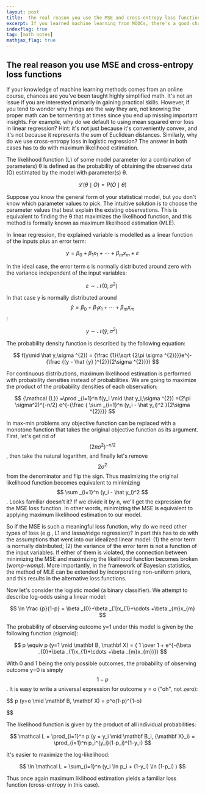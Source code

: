 ```yaml
---
layout: post
title:  The real reason you use the MSE and cross-entropy loss functions
excerpt: If you learned machine learning from MOOCs, there's a good chance you haven't been taught the true significance of the mean squared error and cross-entropy loss functions.
indexflag: true
tag: [math notes]
mathjax_flag: true
---
```


## The real reason you use MSE and cross-entropy loss functions

If your knowledge of machine learning methods comes from an online course, chances are you've been taught highly simplified math. It's not an issue if you are interested primarily in gaining practical skills. However, if you tend to wonder why things are the way they are, not knowing the proper math can be tormenting at times since you end up missing important insights. For example, why do we default to using mean squared error loss in linear regression? Hint: it's not just because it's conveniently convex, and it's not because it represents the sum of Euclidean distances. Similarly, why do we use cross-entropy loss in logistic regression? The answer in both cases has to do with maximum likelihood estimation.

The likelihood function (L) of some model parameter (or a combination of parameters) θ is defined as the probability of obtaining the observed data (O) estimated by the model with parameter(s) θ.

$$ {\mathcal {L}}(\theta \mid O)=P(O \mid \theta) $$

Suppose you know the general form of your statistical model, but you don't know which parameter values to pick. The intuitive solution is to choose the parameter values that best explain the existing observations. This is equivalent to finding the θ that maximizes the likelihood function, and this method is formally known as maximum likelihood estimation (MLE).

In linear regression, the explained variable is modelled as a linear function of the inputs plus an error term:

$$ {y=\beta _{0}+\beta _{1}x_{1}+\cdots +\beta _{m}x_{m}+\varepsilon} $$

In the ideal case, the error term ε is normally distributed around zero with the variance independent of the input variables:

$$ \varepsilon \sim \mathcal{N}(0, \sigma^{2})\ $$

In that case y is normally distributed around $$ \hat y = \beta _{0}+\beta _{1}x_{1}+\cdots +\beta _{m}x_{m} $$:

$$ y \sim \mathcal{N}(\hat y, \sigma^{2})\ $$

The probability density function is described by the following equation:

$$ f(y\mid \hat y,\sigma ^{2}) = {\frac {1}{\sqrt {2\pi \sigma ^{2}}}}e^{-{\frac {(y - \hat {y} )^{2}}{2\sigma ^{2}}}} $$

For continuous distributions, maximum likelihood estimation is performed with probability densities instead of probabilities. We are going to maximize the product of the probability densities of each observation:

$$ {\mathcal {L}} =\prod _{i=1}^n f(y_i \mid \hat y_i,\sigma ^{2}) =(2\pi \sigma^2)^{-n/2} e^{-{\frac { \sum _{i=1}^n (y_i - \hat y_i)^2 }{2\sigma ^{2}}}} $$

In max-min problems any objective function can be replaced with a monotone function that takes the original objective function as its argument. First, let's get rid of $$ (2\pi \sigma^2)^{-n/2} $$, then take the natural logarithm, and finally let's remove $$ {2\sigma ^{2}} $$ from the denominator and flip the sign. Thus maximizing the original likelihood function becomes equivalent to minimizing $$ \sum _{i=1}^n (y_i - \hat y_i)^2 $$. Looks familiar doesn't it? If we divide it by n, we'll get the  expression for the MSE loss function. In other words, minimizing the MSE is equivalent to applying maximum likelihood estimation to our model.

So if the MSE is such a meaningful loss function, why do we need other types of loss (e.g., L1 and lasso/ridge regression)? In part this has to do with the assumptions that went into our idealized linear model: (1) the error term is normally distributed; (2) the variance of the error term is not a function of the input variables. If either of them is violated, the connection between minimizing the MSE and maximizing the likelihood function becomes broken (*womp-womp*). More importantly, in the framework of Bayesian statistics, the method of MLE can be extended by incorporating non-uniform priors, and this results in the alternative loss functions.

Now let's consider the logistic model (a binary classifier). We attempt to describe log-odds using a linear model:

$$ \ln \frac {p}{1-p} = \beta _{0}+\beta _{1}x_{1}+\cdots +\beta _{m}x_{m} $$

The probability of observing outcome y=1 under this model is given by the following function (sigmoid):

$$ p \equiv p (y=1 \mid \mathbf B, \mathbf X) = { 1 \over 1 + e^{-(\beta _{0}+\beta _{1}x_{1}+\cdots +\beta _{m}x_{m})}} $$ 

With 0 and 1 being the only possible outcomes, the probability of observing outcome y=0 is simply $$ 1 - p$$. It is easy to write a universal expression for outcome y = o ("oh", not zero):

$$ p (y=o \mid \mathbf B, \mathbf X) = p^o(1-p)^{1-o}

$$


The likelihood function is given by the product of all individual probabilities:

$$ \mathcal L = \prod_{i=1}^n p (y = y_i \mid \mathbf B_i, {\mathbf X}_i) = \prod_{i=1}^n  p_i^{y_i}(1-p_i)^{1-y_i} $$ 

It's easier to maximize the log-likelihood:

$$ \ln \mathcal L = \sum_{i=1}^n (y_i \ln p_i + (1-y_i) \ln (1-p_i) ) $$

Thus once again maximum liklihood estimation yields a familiar loss function (cross-entropy in this case).

